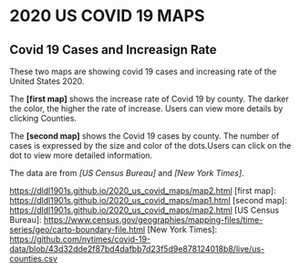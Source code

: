 # 2020 US COVID 19 MAPS
## Covid 19 Cases and Increasign Rate

These two maps are showing covid 19 cases and increasing rate of the United States 2020.

The **[first map]** shows the increase rate of Covid 19 by county. The darker the color, the higher the rate of increase. Users can view more details by clicking Counties.

The **[second map]** shows the Covid 19 cases by county. The number of cases is expressed by the size and color of the dots.Users can click on the dot to view more detailed information.

The data are from *[US Census Bureau]* and *[New York Times]*.


https://dldl1901s.github.io/2020_us_covid_maps/map2.html
[first map]: https://dldl1901s.github.io/2020_us_covid_maps/map1.html
[second map]: https://dldl1901s.github.io/2020_us_covid_maps/map2.html
[US Census Bureau]: https://www.census.gov/geographies/mapping-files/time-series/geo/carto-boundary-file.html
[New York Times]: https://github.com/nytimes/covid-19-data/blob/43d32dde2f87bd4dafbb7d23f5d9e878124018b8/live/us-counties.csv
